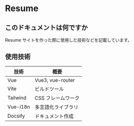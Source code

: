 # Resume

## このドキュメントは何ですか

Resume サイトを作った際に使用した技術などを記載しています。

## 使用技術

| 技術     | 概要               |
| -------- | ------------------ |
| Vue      | Vue3, vue-router   |
| Vite     | ビルドツール       |
| Tailwind | CSS フレームワーク |
| Vue-i18n | 多言語化ライブラリ |
| Docsify  | ドキュメント作成   |
